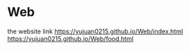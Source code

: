 # Web
the website link
https://yujuan0215.github.io/Web/index.html
https://yujuan0215.github.io/Web/food.html
